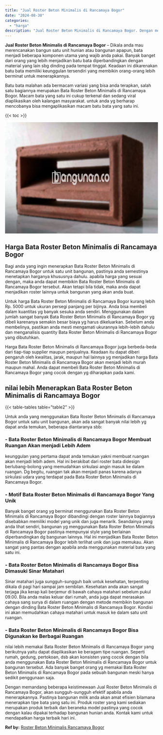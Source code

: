 ```yaml
---
title: "Jual Roster Beton Minimalis di Rancamaya Bogor"
date: "2024-08-30"
categories: 
  - "harga"
description: "Jual Roster Beton Minimalis di Rancamaya Bogor. Dengan memandang beberapa keistimewaan Jual Roster Beton Minimalis di Rancamaya Bogor, akan sungguh-sungguh e..."
---
```


**Jual Roster Beton Minimalis di Rancamaya Bogor** – Dikala anda mau merencanakan bangun satu unit hunian atau bangunan apapun, bata menjadi beberapa komponen utama yang wajib anda pakai. Banyak banget dari orang yang lebih menjadikan batu bata diperbandingkan dengan material yang lain sbg dinding pada tempat tinggal. Keadaan ini dikarenakan batu bata memiliki keunggulan tersendiri yang membikin orang-orang lebih berminat untuk menerapkannya.

Batu bata malahan ada bermacam variasi yang bisa anda terapkan, salah satu bagiannya merupakan Bata Roster Beton Minimalis di Rancamaya Bogor. Macam bata yang satu ini cukup terkenal dan sedang viral diaplikasikan oleh kalangan masyarakat. untuk anda yg berharap mencobanya bisa mengaplikasikan macam batu bata yang satu ini.

{{< toc >}}

![Jual Roster Beton Minimalis di Rancamaya Bogor](/images/bata-roster-minimalis-39.png)

## Harga Bata Roster Beton Minimalis di Rancamaya Bogor

Bagi anda yang ingin menerapkan Bata Roster Beton Minimalis di Rancamaya Bogor untuk satu unit bangunan, pastinya anda semestinya menetapkan harganya khususnya dahulu. apabila harga yang sesuai dengan, maka anda dapat membikin Bata Roster Beton Minimalis di Rancamaya Bogor tersebut. Akan tetapi bila tidak, maka anda dapat menjadikan roster lainnya untuk bangunan yang akan anda buat.

Untuk harga Bata Roster Beton Minimalis di Rancamaya Bogor kurang lebih Rp. 5000 untuk ukuran persegi panjang per bijinya. Anda bisa membeli dalam kuantitas yg banyak sesuka anda sendiri. Menggunakan dalam jumlah sangat banyak Bata Roster Beton Minimalis di Rancamaya Bogor yg dibeli karenanya semakin besar biaya yg harus dikeluarkan. Sebelum anda membelinya, pastikan anda mesti mengamati ukurannya lebih-lebih dahulu dan menganalisis quantity Bata Roster Beton Minimalis di Rancamaya Bogor yang dibutuhkan.

Harga Bata Roster Beton Minimalis di Rancamaya Bogor juga berbeda-beda dari tiap-tiap supplier maupun penjualnya. Keadaan itu dapat diberi pengaruh oleh kwalitas, jarak, maupun hal lainnya yg menjadikan harga Bata Roster Beton Minimalis di Rancamaya Bogor akan menjadi lebih murah maupun mahal. Anda dapat membeli Bata Roster Beton Minimalis di Rancamaya Bogor yang cocok dengan yg diharapkan pada kami.

## nilai lebih Menerapkan Bata Roster Beton Minimalis di Rancamaya Bogor

{{< table-tables table="table2" >}}

Untuk anda yang menggunakan Bata Roster Beton Minimalis di Rancamaya Bogor untuk satu unit bangunan, akan ada sangat banyak nilai lebih yg dapat anda temukan, beberapa diantaranya sbb:

### \- Bata Roster Beton Minimalis di Rancamaya Bogor Membuat Ruangan Akan menjadi Lebih Adem

keunggulan yang pertama dapat anda temukan yakni membuat ruangan akan menjadi lebih adem. Hal ini berakibat dari roster bata didesign berlubang-bolong yang memudahkan sirkulasi angin masuk ke dalam ruangan. Dg begitu, ruangan tak akan menjadi panas karena adanya sirkulasi udara yang terdapat pada Bata Roster Beton Minimalis di Rancamaya Bogor.

### \- Motif Bata Roster Beton Minimalis di Rancamaya Bogor Yang Unik

Banyak banget orang yg berminat menggunakan Bata Roster Beton Minimalis di Rancamaya Bogor dibandingi dengan roster lainnya bagiannya disebabkan memiliki model yang unik dan juga menarik. Seandainya yang anda lihat sendiri, bangunan yg menggunakan Bata Roster Beton Minimalis di Rancamaya Bogor pastinya mempunyai style yang berlainan diperbandingkan dg bangunan lainnya. Hal ini menjadikan Bata Roster Beton Minimalis di Rancamaya Bogor lebih terlihat unik dan juga memukau. Akan sangat yang pantas dengan apabila anda menggunakan material bata yang satu ini.

### \- Bata Roster Beton Minimalis di Rancamaya Bogor Bisa Dimasuki Sinar Matahari

Sinar matahari juga sungguh-sungguh baik untuk kesehatan, terpenting dikala di pagi hari sampai jam sembilan. Kesehatan anda akan sangat terjaga jika kerap kali berjemur di bawah cahaya matahari sebelum pukul 09.00. Bila anda malas keluar dari rumah, anda juga dapat merasakan cahaya sang surya di dalam ruangan dengan metode membikin bangunan dengan dinding Bata Roster Beton Minimalis di Rancamaya Bogor. Kondisi ini akan memudahkan cahaya matahari untuk masuk ke dalam satu unit ruangan.

### \- Bata Roster Beton Minimalis di Rancamaya Bogor Bisa Digunakan ke Berbagai Ruangan

nilai lebih memakai Bata Roster Beton Minimalis di Rancamaya Bogor yang berikutnya yaitu dapat diaplikasikan ke beragam tipe ruangan. Seperti rumah, gedung, pertokoan, dsb akan konsisten yang cocok dengan bila anda menggunakan Bata Roster Beton Minimalis di Rancamaya Bogor untuk bangunan tersebut. Ada banyak banget orang yg memakai Bata Roster Beton Minimalis di Rancamaya Bogor pada sebuah bangunan meski hanya sedikit penggunaan saja.

Dengan memandang beberapa keistimewaan Jual Roster Beton Minimalis di Rancamaya Bogor, akan sungguh-sungguh efektif apabila anda menerapkannya. Pastinya bangunan milik anda akan amat efisien bilamana menerapkan tipe bata yang satu ini. Produk roster yang kami sediakan merupakan produk terbaik dan beraneka model pastinya yang cocok dengan kalau dipakai terhadap bangunan hunian anda. Kontak kami untuk mendapatkan harga terbaik hari ini.

**Ref by:** [Roster Beton Minimalis Rancamaya Bogor](https://id.wikipedia.org/wiki/Roster)
